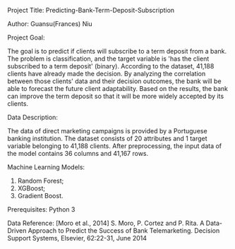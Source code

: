 Project Title: Predicting-Bank-Term-Deposit-Subscription

Author: Guansu(Frances) Niu

Project Goal:

The goal is to predict if clients will subscribe to a term deposit from a bank. The problem is classification, and the target variable is 'has the client subscribed to a term deposit' (binary). According to the dataset, 41,188 clients have already made the decision. By analyzing the correlation between those clients' data and their decision outcomes, the bank will be able to forecast the future client adaptability. Based on the results, the bank can improve the term deposit so that it will be more widely accepted by its clients.


Data Description:

The data of direct marketing campaigns is provided by a Portuguese banking institution. The dataset consists of 20 attributes and 1 target variable belonging to 41,188 clients. After preprocessing, the input data of the model contains 36 columns and 41,167 rows. 

Machine Learning Models:

1. Random Forest;
2. XGBoost;
3. Gradient Boost.

Prerequisites: Python 3

Data Reference: 
[Moro et al., 2014] S. Moro, P. Cortez and P. Rita. A Data-Driven Approach to Predict the Success of Bank Telemarketing. Decision Support Systems, Elsevier, 62:22-31, June 2014